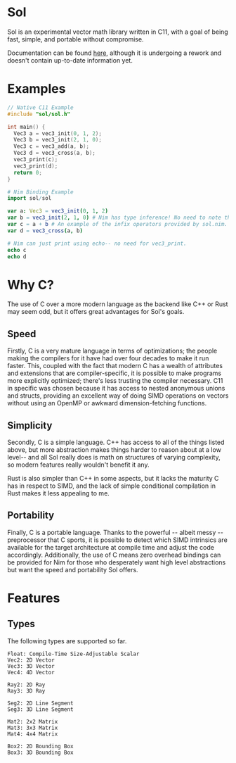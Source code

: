 # Sol
Sol is an experimental vector math library written in C11, with a goal of being fast, simple, and portable without compromise.

Documentation can be found [here](https://davidgarland.gitbooks.io/sol/content/), although it is undergoing a rework and doesn't contain up-to-date information yet.

# Examples
```C
// Native C11 Example
#include "sol/sol.h"

int main() {
  Vec3 a = vec3_init(0, 1, 2);
  Vec3 b = vec3_init(2, 1, 0);
  Vec3 c = vec3_add(a, b);
  Vec3 d = vec3_cross(a, b);
  vec3_print(c);
  vec3_print(d);
  return 0;
}
```

```Nim
# Nim Binding Example
import sol/sol

var a: Vec3 = vec3_init(0, 1, 2)
var b = vec3_init(2, 1, 0) # Nim has type inference! No need to note the type.
var c = a + b # An example of the infix operators provided by sol.nim.
var d = vec3_cross(a, b)

# Nim can just print using echo-- no need for vec3_print.
echo c
echo d
```

# Why C?
The use of C over a more modern language as the backend like C++ or Rust may seem odd, but it offers great advantages for Sol's goals.

## Speed
Firstly, C is a very mature language in terms of optimizations; the people making the compilers for it have had over four decades to make it run faster.
This, coupled with the fact that modern C has a wealth of attributes and extensions that are compiler-specific, it is possible to make programs more explicitly optimized; there's less trusting the compiler necessary.
C11 in specific was chosen because it has access to nested anonymous unions and structs, providing an excellent way of doing SIMD operations on vectors without using an OpenMP or awkward dimension-fetching functions.

## Simplicity
Secondly, C is a simple language. C++ has access to all of the things listed above, but more abstraction makes things harder to reason about at a low level--
and all Sol really does is math on structures of varying complexity, so modern features really wouldn't benefit it any.

Rust is also simpler than C++ in some aspects, but it lacks the maturity C has in respect to SIMD, and the lack of simple conditional compilation in Rust makes it less appealing to me.

## Portability
Finally, C is a portable language. Thanks to the powerful -- albeit messy -- preprocessor that C sports, it is possible to detect which SIMD intrinsics are available for the target architecture at compile time and adjust the code accordingly.
Additionally, the use of C means zero overhead bindings can be provided for Nim for those who desperately want high level abstractions but want the speed and portability Sol offers.

# Features

## Types
The following types are supported so far.
```
Float: Compile-Time Size-Adjustable Scalar
Vec2: 2D Vector
Vec3: 3D Vector
Vec4: 4D Vector

Ray2: 2D Ray
Ray3: 3D Ray

Seg2: 2D Line Segment
Seg3: 3D Line Segment

Mat2: 2x2 Matrix
Mat3: 3x3 Matrix
Mat4: 4x4 Matrix

Box2: 2D Bounding Box
Box3: 3D Bounding Box
```

